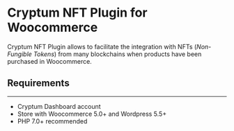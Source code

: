 # Cryptum NFT Plugin for Woocommerce

Cryptum NFT Plugin allows to facilitate the integration with NFTs (*Non-Fungible Tokens*) from
many blockchains when products have been purchased in Woocommerce.

## Requirements
-------------
- Cryptum Dashboard account
- Store with Woocommerce 5.0+ and Wordpress 5.5+
- PHP 7.0+ recommended
